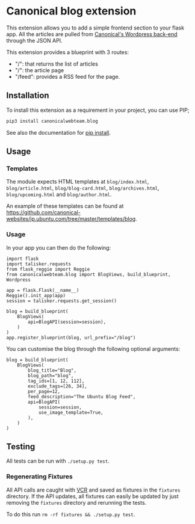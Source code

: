 # Canonical blog extension

This extension allows you to add a simple frontend section to your flask app. All the articles
are pulled from [Canonical's Wordpress back-end](https://admin.insights.ubuntu.com/wp-admin/) through the JSON API.

This extension provides a blueprint with 3 routes:

- "/": that returns the list of articles
- "/<slug>": the article page
- "/feed": provides a RSS feed for the page.

## Installation

To install this extension as a requirement in your project, you can use PIP;

```bash
pip3 install canonicalwebteam.blog
```

See also the documentation for [pip install](https://pip.pypa.io/en/stable/reference/pip_install/).

## Usage

### Templates

The module expects HTML templates at `blog/index.html`, `blog/article.html`, `blog/blog-card.html`, `blog/archives.html`, `blog/upcoming.html` and `blog/author.html`.

An example of these templates can be found at https://github.com/canonical-websites/jp.ubuntu.com/tree/master/templates/blog.

### Usage

In your app you can then do the following:

```python3
import flask
import talisker.requests
from flask_reggie import Reggie
from canonicalwebteam.blog import BlogViews, build_blueprint, Wordpress

app = flask.Flask(__name__)
Reggie().init_app(app)
session = talisker.requests.get_session()

blog = build_blueprint(
    BlogViews(
        api=BlogAPI(session=session),
    )
)
app.register_blueprint(blog, url_prefix="/blog")
```

You can customise the blog through the following optional arguments:

```python3
blog = build_blueprint(
    BlogViews(
        blog_title="Blog",
        blog_path="blog",
        tag_ids=[1, 12, 112],
        exclude_tags=[26, 34],
        per_page=12,
        feed_description="The Ubuntu Blog Feed",
        api=BlogAPI(
            session=session,
            use_image_template=True,
        ),
    )
)
```

## Testing

All tests can be run with `./setup.py test`.

### Regenerating Fixtures

All API calls are caught with [VCR](https://vcrpy.readthedocs.io/en/latest/) and saved as fixtures in the `fixtures` directory. If the API updates, all fixtures can easily be updated by just removing the `fixtures` directory and rerunning the tests.

To do this run `rm -rf fixtures && ./setup.py test`.
